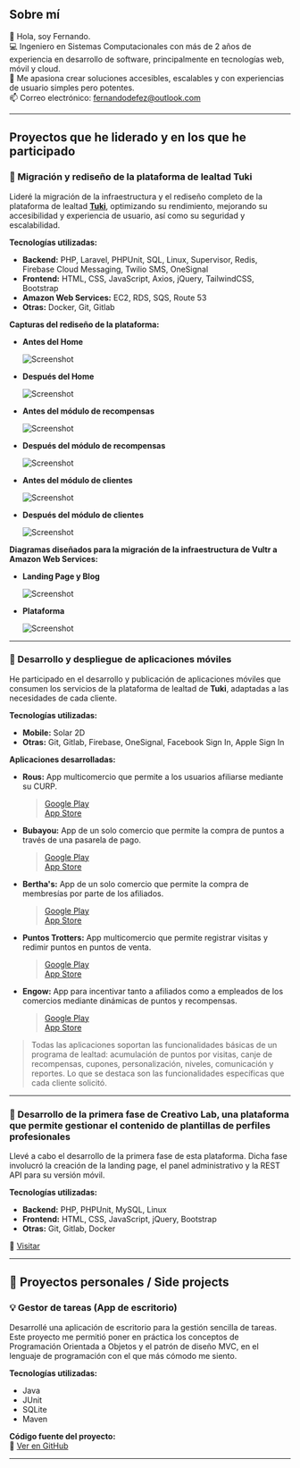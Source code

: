 ## Sobre mí

👋 Hola, soy Fernando.  
💻 Ingeniero en Sistemas Computacionales con más de 2 años de experiencia en desarrollo de software, principalmente en tecnologías web, móvil y cloud.  
🚀 Me apasiona crear soluciones accesibles, escalables y con experiencias de usuario simples pero potentes.  
📫 Correo electrónico: fernandodefez@outlook.com

---

## Proyectos que he liderado y en los que he participado

### 🚧 Migración y rediseño de la plataforma de lealtad **Tuki**

Lideré la migración de la infraestructura y el rediseño completo de la plataforma de lealtad [**Tuki**](https://tukicard.com/), optimizando su rendimiento, mejorando su accesibilidad y experiencia de usuario, así como su seguridad y escalabilidad.

**Tecnologías utilizadas:**
- **Backend:** PHP, Laravel, PHPUnit, SQL, Linux, Supervisor, Redis, Firebase Cloud Messaging, Twilio SMS, OneSignal
- **Frontend:** HTML, CSS, JavaScript, Axios, jQuery, TailwindCSS, Bootstrap
- **Amazon Web Services:** EC2, RDS, SQS, Route 53
- **Otras:** Docker, Git, Gitlab

**Capturas del rediseño de la plataforma:**

- **Antes del Home**

  ![Screenshot](images/tuki-old-1.png)

- **Después del Home**

  ![Screenshot](images/tuki-new-1.png)

- **Antes del módulo de recompensas**

  ![Screenshot](images/tuki-old-2.png)

- **Después del módulo de recompensas**

  ![Screenshot](images/tuki-new-2.png)

- **Antes del módulo de clientes**

  ![Screenshot](images/tuki-old-3.png)

- **Después del módulo de clientes**  

  ![Screenshot](images/tuki-new-3.png)

**Diagramas diseñados para la migración de la infraestructura de Vultr a Amazon Web Services:**

- **Landing Page y Blog**  

  ![Screenshot](images/infra.tukicard.com.png)

- **Plataforma**  

  ![Screenshot](images/infra.loyalty.com.png)

---

### 📱 Desarrollo y despliegue de aplicaciones móviles

He participado en el desarrollo y publicación de aplicaciones móviles que consumen los servicios de la plataforma de lealtad de **Tuki**, adaptadas a las necesidades de cada cliente.

**Tecnologías utilizadas:**
- **Mobile:** Solar 2D
- **Otras:** Git, Gitlab, Firebase, OneSignal, Facebook Sign In, Apple Sign In

**Aplicaciones desarrolladas:**

- **Rous:** App multicomercio que permite a los usuarios afiliarse mediante su CURP.
  > [Google Play](https://play.google.com/store/apps/details?id=mx.marc.rous&hl=es_MX)  
  > [App Store](https://apps.apple.com/mx/app/rous/id6471860278)

- **Bubayou:** App de un solo comercio que permite la compra de puntos a través de una pasarela de pago.
  > [Google Play](https://play.google.com/store/apps/details?id=mx.marc.bubayou)  
  > [App Store](https://apps.apple.com/mx/app/bubayou/id15118202511)

- **Bertha's:** App de un solo comercio que permite la compra de membresías por parte de los afiliados.
  > [Google Play](https://play.google.com/store/apps/details?id=mx.marc.berthas)  
  > [App Store](https://apps.apple.com/mx/app/berthas-movil/id6498956986)

- **Puntos Trotters:** App multicomercio que permite registrar visitas y redimir puntos en puntos de venta.
  > [Google Play](https://play.google.com/store/apps/details?id=mx.marc.trotters)  
  > [App Store](https://apps.apple.com/mx/app/puntos-trotters/id1569454354)

- **Engow:** App para incentivar tanto a afiliados como a empleados de los comercios mediante dinámicas de puntos y recompensas.
  > [Google Play](https://play.google.com/store/apps/details?id=mx.marc.engow)  
  > [App Store](https://apps.apple.com/mx/app/engow/id1475277688)

> Todas las aplicaciones soportan las funcionalidades básicas de un programa de lealtad: acumulación de puntos por visitas, canje de recompensas, cupones, personalización, niveles, comunicación y reportes. Lo que se destaca son las funcionalidades específicas que cada cliente solicitó.

---

### 🚧 Desarrollo de la primera fase de **Creativo Lab**, una plataforma que permite gestionar el contenido de plantillas de perfiles profesionales

Llevé a cabo el desarrollo de la primera fase de esta plataforma. Dicha fase involucró la creación de la landing page, el panel administrativo y la REST API para su versión móvil.

**Tecnologías utilizadas:**
- **Backend:** PHP, PHPUnit, MySQL, Linux
- **Frontend:** HTML, CSS, JavaScript, jQuery, Bootstrap
- **Otras:** Git, Gitlab, Docker

🔗 [Visitar](https://dev.creativolab.com.mx/)

---

## 🚀 Proyectos personales / Side projects

### 💡 Gestor de tareas (App de escritorio)

Desarrollé una aplicación de escritorio para la gestión sencilla de tareas. Este proyecto me permitió poner en práctica los conceptos de Programación Orientada a Objetos y el patrón de diseño MVC, en el lenguaje de programación con el que más cómodo me siento.

**Tecnologías utilizadas:**
- Java
- JUnit
- SQLite
- Maven

**Código fuente del proyecto:**  
🔗 [Ver en GitHub](https://github.com/fernandodefez/task-manager-desktop-app-with-java)

---

<!---
fernandodefez/fernandodefez is a ✨ special ✨ repository because its `README.md` (this file) appears on your GitHub profile.
You can click the Preview link to take a look at your changes.
--->
